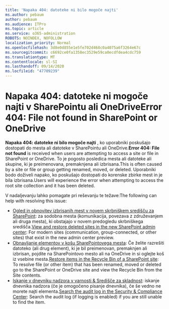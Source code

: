 ```yaml
---
title: 'Napaka 404: datoteke ni bilo mogoče najti'
ms.author: pebaum
author: pebaum
ms.audience: ITPro
ms.topic: article
ms.service: o365-administration
ROBOTS: NOINDEX, NOFOLLOW
localization_priority: Normal
ms.openlocfilehash: 3d8e0d855e1e5fe702d468c0a4075a6f3264e67c
ms.sourcegitcommit: c6692ce0fa1358ec3529e59ca0ecdfdea4cdc759
ms.translationtype: MT
ms.contentlocale: sl-SI
ms.lasthandoff: 09/14/2020
ms.locfileid: "47709239"
---
```

# <a name="error-404-file-not-found-in-sharepoint-or-onedrive"></a><span data-ttu-id="c21c7-102">Napaka 404: datoteke ni mogoče najti v SharePointu ali OneDrive</span><span class="sxs-lookup"><span data-stu-id="c21c7-102">Error 404: File not found in SharePoint or OneDrive</span></span>

<span data-ttu-id="c21c7-103">**Napaka 404: datoteke ni bilo mogoče najti** , ko uporabniki poskušajo dostopati do mesta ali datoteke v SharePointu ali OneDrive.</span><span class="sxs-lookup"><span data-stu-id="c21c7-103">**Error 404: File not found** is received when users are attempting to access a site or file in SharePoint or OneDrive.</span></span> <span data-ttu-id="c21c7-104">To je pogosto posledica mesta ali datoteke ali skupine, ki je preimenovana, premaknjena ali izbrisana.</span><span class="sxs-lookup"><span data-stu-id="c21c7-104">This is often caused by a site or file or group getting renamed, moved, or deleted.</span></span>
<span data-ttu-id="c21c7-105">Uporabniki bodo doživeli napako, ko poskušajo dostopati do korenske zbirke mest in je bila izbrisana.</span><span class="sxs-lookup"><span data-stu-id="c21c7-105">Users will experience the error when attempting to access the root site collection and it has been deleted.</span></span>

<span data-ttu-id="c21c7-106">V nadaljevanju lahko pomagate pri reševanju te težave:</span><span class="sxs-lookup"><span data-stu-id="c21c7-106">The following can help with resolving this issue:</span></span>
- <span data-ttu-id="c21c7-107">[Ogled in obnovitev izbrisanih mest v novem skrbniškem središču za SharePoint](https://docs.microsoft.com/sharepoint/view-and-restore-deleted-sites-in-new-admin-center): za sodobna mesta (komunikacija, povezava z združevanjem ali druga mesta), ki obstajajo v novem predogledu skrbniškega središča.</span><span class="sxs-lookup"><span data-stu-id="c21c7-107">[View and restore deleted sites in the new SharePoint admin center](https://docs.microsoft.com/sharepoint/view-and-restore-deleted-sites-in-new-admin-center):  For modern sites (communication, group-connected, or other sites) that exist in the new admin center preview.</span></span>
- <span data-ttu-id="c21c7-108">[Obnavljanje elementov v košu SharePointovega mesta](https://support.office.com/article/Restore-items-in-the-Recycle-Bin-of-a-SharePoint-site-6df466b6-55f2-4898-8d6e-c0dff851a0be): Če želite razrešiti datoteko (ali drug element), ki je bil preimenovan, premaknjen ali izbrisan, pojdite na SharePointovo mesto ali na OneDrive in si oglejte koš iz vsebine mesta.</span><span class="sxs-lookup"><span data-stu-id="c21c7-108">[Restore items in the Recycle Bin of a SharePoint site](https://support.office.com/article/Restore-items-in-the-Recycle-Bin-of-a-SharePoint-site-6df466b6-55f2-4898-8d6e-c0dff851a0be):  To resolve file (or other item) that has been renamed, moved or deleted go to the SharePoint or OneDrive site and view the Recycle Bin from the Site contents.</span></span>
- <span data-ttu-id="c21c7-109">[Iskanje v dnevniku nadzora v varnosti &amp; Središče za skladnost](https://docs.microsoft.com/microsoft-365/compliance/search-the-audit-log-in-security-and-compliance): iskanje dnevnika nadzora (če je omogočeno pisanje dnevnika), če še vedno ne morete najti elementa.</span><span class="sxs-lookup"><span data-stu-id="c21c7-109">[Search the audit log in the Security &amp; Compliance Center](https://docs.microsoft.com/microsoft-365/compliance/search-the-audit-log-in-security-and-compliance):  Search the audit log (if logging is enabled) if you are still unable to find the item.</span></span>